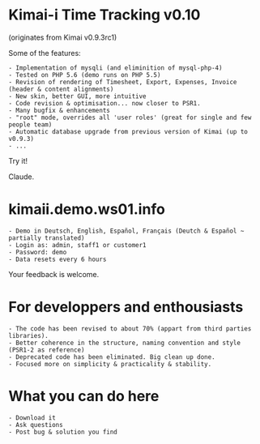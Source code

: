 Kimai-i Time Tracking v0.10
====================================
(originates from Kimai v0.9.3rc1)

Some of the features:

    - Implementation of mysqli (and eliminition of mysql-php-4)
    - Tested on PHP 5.6 (demo runs on PHP 5.5)
    - Revision of rendering of Timesheet, Export, Expenses, Invoice (header & content alignments)
    - New skin, better GUI, more intuitive
    - Code revision & optimisation... now closer to PSR1.
    - Many bugfix & enhancements
    - "root" mode, overrides all 'user roles' (great for single and few people team)
    - Automatic database upgrade from previous version of Kimai (up to v0.9.3)
    - ...

Try it!

Claude.



kimaii.demo.ws01.info
=====================
    - Demo in Deutsch, English, Español, Français (Deutch & Español ~ partially translated)
    - Login as: admin, staff1 or customer1
    - Password: demo
    - Data resets every 6 hours

Your feedback is welcome.



For developpers and enthousiasts
================================
    - The code has been revised to about 70% (appart from third parties libraries).
    - Better coherence in the structure, naming convention and style (PSR1-2 as reference)
    - Deprecated code has been eliminated. Big clean up done.
    - Focused more on simplicity & practicality & stability. 



What you can do here
====================
    - Download it
    - Ask questions
    - Post bug & solution you find



